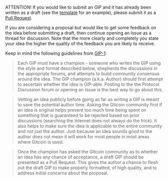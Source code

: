 
ATTENTION! If you would like to submit an GIP and it has already been written as a draft (see the [template](https://github.com/gitcoinco/GIPs/blob/master/gip-X.md) for an example), please submit it as a [Pull Request](https://github.com/gitcoinco/GIPs/pulls).

If you are considering a proposal but would like to get some feedback on the idea before submitting a draft, then continue opening an Issue as a thread for discussion.  Note that the more clearly and completely you state your idea the higher the quality of the feedback you are likely to receive.

Keep in mind the following guidelines from [GIP-1](GIPS/GIP-1.md):

> Each GIP must have a champion - someone who writes the GIP using the style and format described below, shepherds the discussions in the appropriate forums, and attempts to build community consensus around the idea. The GIP champion (a.k.a. Author) should first attempt to ascertain whether the idea is GIP-able. Posting to the the Protocol Discussion forum or opening an Issue is the best way to go about this.

> Vetting an idea publicly before going as far as writing a GIP is meant to save the potential author time. Asking the Gitcoin community first if an idea is original helps prevent too much time being spent on something that is guaranteed to be rejected based on prior discussions (searching the Internet does not always do the trick). It also helps to make sure the idea is applicable to the entire community and not just the author. Just because an idea sounds good to the author does not mean it will work for most people in most areas where Gitcoin is used.

> Once the champion has asked the Gitcoin community as to whether an idea has any chance of acceptance, a draft GIP should be presented as a Pull Request. This gives the author a chance to flesh out the draft GIP to make properly formatted, of high quality, and to address initial concerns about the proposal.